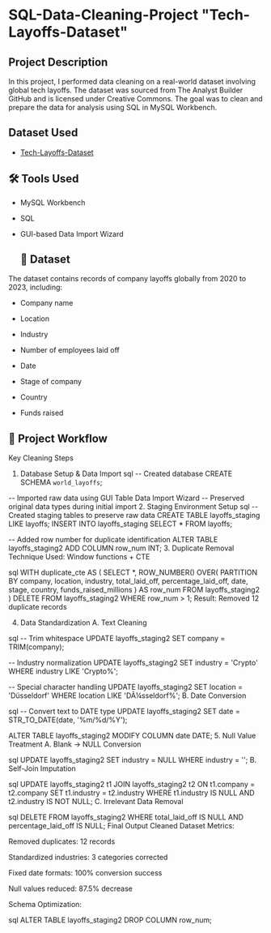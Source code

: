 # SQL-Data-Cleaning-Project "Tech-Layoffs-Dataset"
## Project Description 
In this project, I performed data cleaning on a real-world dataset involving global tech layoffs. The dataset was sourced from The Analyst Builder GitHub and is licensed under Creative Commons. The goal was to clean and prepare the data for analysis using SQL in MySQL Workbench.

## Dataset Used 
- <a href="https://github.com/truemann01/SQL-Data-Cleaning-Project/blob/main/layoffs.csv">Tech-Layoffs-Dataset</a>

## 🛠️ Tools Used
- MySQL Workbench

- SQL

- GUI-based Data Import Wizard

  ## 📁 Dataset
 The dataset contains records of company layoffs globally from 2020 to 2023, including:

- Company name

- Location

- Industry

- Number of employees laid off

- Date

- Stage of company

- Country

- Funds raised

 ##  📌 Project Workflow
Key Cleaning Steps
1. Database Setup & Data Import
sql
-- Created database
CREATE SCHEMA `world_layoffs`;

-- Imported raw data using GUI Table Data Import Wizard
-- Preserved original data types during initial import
2. Staging Environment Setup
sql
-- Created staging tables to preserve raw data
CREATE TABLE layoffs_staging LIKE layoffs;
INSERT INTO layoffs_staging SELECT * FROM layoffs;

-- Added row number for duplicate identification
ALTER TABLE layoffs_staging2 ADD COLUMN row_num INT;
3. Duplicate Removal
Technique Used: Window functions + CTE

sql
WITH duplicate_cte AS (
  SELECT *,
  ROW_NUMBER() OVER(
    PARTITION BY company, location, industry, 
    total_laid_off, percentage_laid_off, 
    date, stage, country, funds_raised_millions
  ) AS row_num
  FROM layoffs_staging2
)
DELETE FROM layoffs_staging2 WHERE row_num > 1;
Result: Removed 12 duplicate records

4. Data Standardization
A. Text Cleaning

sql
-- Trim whitespace
UPDATE layoffs_staging2 
SET company = TRIM(company);

-- Industry normalization
UPDATE layoffs_staging2
SET industry = 'Crypto' 
WHERE industry LIKE 'Crypto%';

-- Special character handling
UPDATE layoffs_staging2
SET location = 'Düsseldorf' 
WHERE location LIKE 'DÃ¼sseldorf%';
B. Date Conversion

sql
-- Convert text to DATE type
UPDATE layoffs_staging2
SET date = STR_TO_DATE(date, '%m/%d/%Y');

ALTER TABLE layoffs_staging2 
MODIFY COLUMN date DATE;
5. Null Value Treatment
A. Blank → NULL Conversion

sql
UPDATE layoffs_staging2
SET industry = NULL 
WHERE industry = '';
B. Self-Join Imputation

sql
UPDATE layoffs_staging2 t1
JOIN layoffs_staging2 t2
  ON t1.company = t2.company
SET t1.industry = t2.industry
WHERE t1.industry IS NULL 
  AND t2.industry IS NOT NULL;
C. Irrelevant Data Removal

sql
DELETE FROM layoffs_staging2
WHERE total_laid_off IS NULL 
  AND percentage_laid_off IS NULL;
Final Output
Cleaned Dataset Metrics:

Removed duplicates: 12 records

Standardized industries: 3 categories corrected

Fixed date formats: 100% conversion success

Null values reduced: 87.5% decrease

Schema Optimization:

sql
ALTER TABLE layoffs_staging2
DROP COLUMN row_num;
